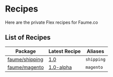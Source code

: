 # Recipes

Here are the private Flex recipes for Faume.co

## List of Recipes

| Package | Latest Recipe | Aliases |
| --- | --- | --- |
| [faume/shipping](https://app.repman.io/organization/faume-co/package/914e3d1f-1569-4026-bb04-1bcf9f20fbae/details) | [1.0](faume/shipping/1.0) | `shipping` |
| [faume/magento](https://app.repman.io/organization/faume-co/package/d59ec261-802f-42a4-a000-79caac1ef20a/details) | [1.0-alpha](faume/magento/1.0-alpha) | `magento`|